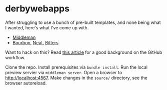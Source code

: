 derbywebapps
============

After struggling to use a bunch of pre-built templates, and none being what I
wanted, here's what I've come up with.

- [Middleman](http://middlemanapp.com/)
- [Bourbon](http://bourbon.io/), [Neat](http://neat.bourbon.io/), [Bitters](http://bitters.bourbon.io/)

Want to hack on this? Read [this article](https://gun.io/blog/how-to-github-fork-branch-and-pull-request/)
for a good background on the GitHub workflow.

Clone the repo.
Install prerequisites via `bundle install`.
Run the local preview servier via `middleman server`.
Open a browser to [http://localhost:4567](http://localhost:4567).
Make changes in the `source/` directory, see the browser autoreload.
